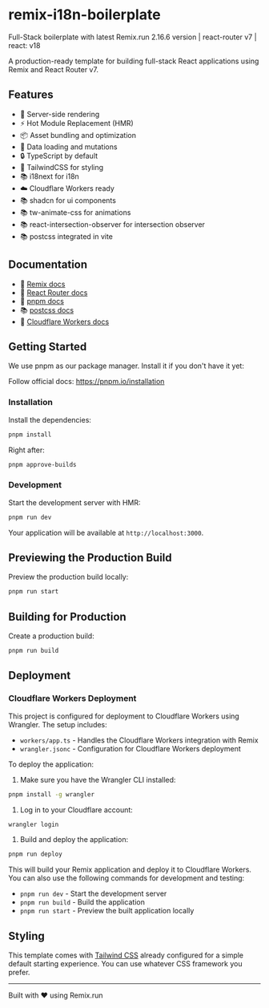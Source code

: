 # remix-i18n-boilerplate

Full-Stack boilerplate with latest Remix.run 2.16.6 version | react-router v7 | react: v18

A production-ready template for building full-stack React applications using Remix and React Router v7.

## Features

- 🚀 Server-side rendering
- ⚡️ Hot Module Replacement (HMR)
- 📦 Asset bundling and optimization
- 🔄 Data loading and mutations
- 🔒 TypeScript by default
- 🎉 TailwindCSS for styling
- 📚 i18next for i18n
- ☁️ Cloudflare Workers ready
- 📚 shadcn for ui components
- 📚 tw-animate-css for animations
- 📚 react-intersection-observer for intersection observer
- 📚 postcss integrated in vite

## Documentation

- 📖 [Remix docs](https://remix.run/)
- 📖 [React Router docs](https://reactrouter.com/)
- 📖 [pnpm docs](https://pnpm.io/)
- 📚 [postcss docs](https://remix.run/docs/en/main/styling/postcss#postcss)
- 📖 [Cloudflare Workers docs](https://developers.cloudflare.com/workers/)

## Getting Started

We use pnpm as our package manager. Install it if you don't have it yet:

Follow official docs: <https://pnpm.io/installation>

### Installation

Install the dependencies:

```bash
pnpm install
```

Right after:

```bash
pnpm approve-builds
```

### Development

Start the development server with HMR:

```bash
pnpm run dev
```

Your application will be available at `http://localhost:3000`.

## Previewing the Production Build

Preview the production build locally:

```bash
pnpm run start
```

## Building for Production

Create a production build:

```bash
pnpm run build
```

## Deployment

### Cloudflare Workers Deployment

This project is configured for deployment to Cloudflare Workers using Wrangler. The setup includes:

- `workers/app.ts` - Handles the Cloudflare Workers integration with Remix
- `wrangler.jsonc` - Configuration for Cloudflare Workers deployment

To deploy the application:

1. Make sure you have the Wrangler CLI installed:

```sh
pnpm install -g wrangler
```

1. Log in to your Cloudflare account:

```sh
wrangler login
```

1. Build and deploy the application:

```sh
pnpm run deploy
```

This will build your Remix application and deploy it to Cloudflare Workers. You can also use the following commands for development and testing:

- `pnpm run dev` - Start the development server
- `pnpm run build` - Build the application
- `pnpm run start` - Preview the built application locally

## Styling

This template comes with [Tailwind CSS](https://tailwindcss.com/) already configured for a simple default starting experience. You can use whatever CSS framework you prefer.

---

Built with ❤️ using Remix.run
